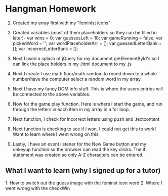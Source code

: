 <h1>Hangman Homework</h1>

1. Created my array first with my "feminist icons"

2. Created variables (most of them placeholders so they can be filled in later)- 
    var wins = 0;
    var guessesLeft = 10;
    var gameRunning = false;
    var pickedWord = ''; 
    var wordPlaceholderArr = [];
    var guessedLetterBank = [];
    var incorrectLetterBank = [];

3. Next I used a splash of jQuery for my document.getElementById's so I can link the place holders in my .html document to my .js

4. Next I create I use math.floor/math.random to round down to a whole number/have the computer select a random word in my array

5. Next I have my fancy DOM info stuff. This is where the users entries will be connected to the above variables. 

6. Now for the game play function. Here is where I start the game, and run through the letters in each item in my array in a for loop. 

7. Next function, I check for incorrect letters using push and .textcontent

8. Next function is checking to see if I won. I could not get this to work! Want to learn where I went wrong on this. 

9. Lastly, I have an event listener for the New Game button and my onkeyup function so the browser can read the key clicks. The if statement was created so only A-Z characters can be entered.


<H2>What I want to learn (why I signed up for a tutor)</H2>
1. How to switch out the guess image with the feminst icon word
2. Where I went wrong with the checkWin




